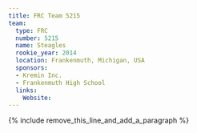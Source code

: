 ```yaml
---
title: FRC Team 5215
team:
  type: FRC
  number: 5215
  name: Steagles
  rookie_year: 2014
  location: Frankenmuth, Michigan, USA
  sponsors:
  - Kremin Inc.
  - Frankenmuth High School
  links:
    Website:
---
```


{% include remove_this_line_and_add_a_paragraph %}